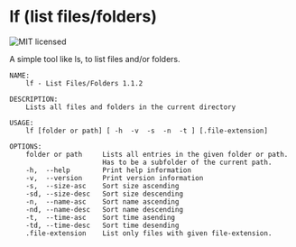 # lf (list files/folders)

![MIT licensed][license-image]

[license-image]: https://img.shields.io/github/license/workingj/dh.svg

A simple tool like ls, to list files and/or folders.

```text
NAME:
    lf - List Files/Folders 1.1.2

DESCRIPTION:
    Lists all files and folders in the current directory

USAGE:
    lf [folder or path] [ -h  -v  -s  -n  -t ] [.file-extension]

OPTIONS:
    folder or path     Lists all entries in the given folder or path.
                       Has to be a subfolder of the current path.
    -h,  --help        Print help information
    -v,  --version     Print version information
    -s,  --size-asc    Sort size ascending
    -sd, --size-desc   Sort size descending
    -n,  --name-asc    Sort name ascending
    -nd, --name-desc   Sort name descending
    -t,  --time-asc    Sort time asending
    -td, --time-desc   Sort time desending
    .file-extension    List only files with given file-extension.
```
